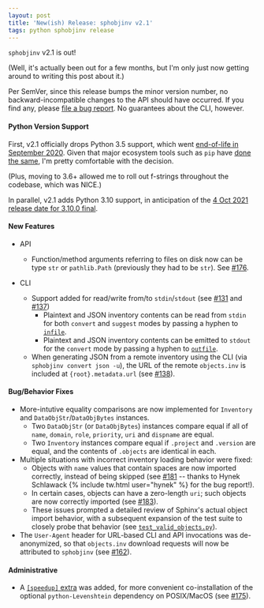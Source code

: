 ```yaml
---
layout: post
title: 'New(ish) Release: sphobjinv v2.1'
tags: python sphobjinv release
---
```


`sphobjinv` v2.1 is out!

(Well, it's actually been out for a few months, but I'm only just now getting around to writing this post about it.)

Per SemVer, since this release bumps the minor version number, no backward-incompatible changes to the API should have occurred. If you find any, please [file a bug report](https://github.com/bskinn/sphobjinv/issues/new/choose). No guarantees about the CLI, however.


#### Python Version Support

First, v2.1 officially drops Python 3.5 support, which went [end-of-life in September 2020](https://www.python.org/downloads/release/python-3510/). Given that major ecosystem tools such as `pip` have [done the same](https://pip.pypa.io/en/stable/news/#v21-0), I'm pretty comfortable with the decision.

(Plus, moving to 3.6+ allowed me to roll out f-strings throughout the codebase, which was NICE.)

In parallel, v2.1 adds Python 3.10 support, in anticipation of the [4 Oct 2021 release date for 3.10.0 final](https://www.python.org/dev/peps/pep-0619/#schedule).


#### New Features

- API
  - Function/method arguments referring to files on disk now can be type `str` or `pathlib.Path` (previously they had to be `str`). See [#176](https://github.com/bskinn/sphobjinv/pull/176).

- CLI
  - Support added for read/write from/to `stdin`/`stdout` (see [#131](https://github.com/bskinn/sphobjinv/issues/131) and [#137](https://github.com/bskinn/sphobjinv/issues/137))
    - Plaintext and JSON inventory contents can be read from `stdin` for both `convert` and `suggest` modes by passing a hyphen to [`infile`](https://sphobjinv.readthedocs.io/en/v2.1/cli/convert.html#cmdoption-sphobjinv-convert-arg-infile).
    - Plaintext and JSON inventory contents can be emitted to `stdout` for the `convert` mode by passing a hyphen to [`outfile`](https://sphobjinv.readthedocs.io/en/v2.1/cli/convert.html#cmdoption-sphobjinv-convert-arg-outfile).
  - When generating JSON from a remote inventory using the CLI (via `sphobjinv convert json -u`), the URL of the remote `objects.inv` is included at `{root}.metadata.url` (see [#138](https://github.com/bskinn/sphobjinv/issues/138)).

#### Bug/Behavior Fixes

- More-intutive equality comparisons are now implemented for `Inventory` and `DataObjStr`/`DataObjBytes` instances.
  - Two `DataObjStr` (or `DataObjBytes`) instances compare equal if all of `name`, `domain`, `role`, `priority`, `uri` and `dispname` are equal.
  - Two `Inventory` instances compare equal if `.project` and `.version` are equal, and the contents of `.objects` are identical in each.
- Multiple situations with incorrect inventory loading behavior were fixed:
  - Objects with `name` values that contain spaces are now imported correctly, instead of being skipped (see [#181](https://github.com/bskinn/sphobjinv/issues/181) -- thanks to Hynek Schlawack {% include tw.html user="hynek" %} for the bug report!).
  - In certain cases, objects can have a zero-length `uri`; such objects are now correctly imported (see [#183](https://github.com/bskinn/sphobjinv/issues/183)).
  - These issues prompted a detailed review of Sphinx's actual object import behavior, with a subsequent expansion of the test suite to closely probe that behavior (see [`test_valid_objects.py`](https://github.com/bskinn/sphobjinv/blob/main/tests/test_valid_objects.py)).
- The `User-Agent` header for URL-based CLI and API invocations was de-anonymized, so that `objects.inv` download requests will now be attributed to `sphobjinv` (see [#162](https://github.com/bskinn/sphobjinv/issues/162)).


#### Administrative 

- A [`[speedup]` extra](https://sphobjinv.readthedocs.io/en/v2.1/levenshtein.html#installation) was added, for more convenient co-installation of the optional `python-Levenshtein` dependency on POSIX/MacOS (see [#175](https://github.com/bskinn/sphobjinv/pull/175)).

